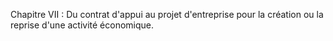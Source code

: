 Chapitre VII : Du contrat d'appui au projet d'entreprise pour la création ou la reprise d'une activité économique.
